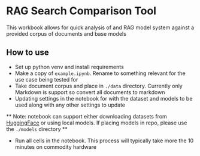 # RAG Search Comparison Tool

This workbook allows for quick analysis of and RAG model system against a provided corpus of documents and base models

## How to use

- Set up python venv and install requirements
- Make a copy of `example.ipynb`. Rename to something relevant for the use case being tested for
- Take document corpus and place in `./data` directory. Currently only Markdown is support so convert all documents to markdown
- Updating settings in the notebook for with the dataset and models to be used along with any other settings to update

** Note: notebook can support either downloading datasets from [HuggingFace](huggingface.io) or using local models. If placing models in repo, please use the `./models` directory **

- Run all cells in the notebook. This process will typically take more the 10 minutes on commodity hardware
